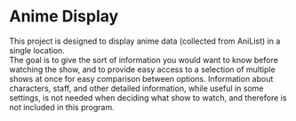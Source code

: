 # Anime Display

This project is designed to display anime data (collected from AniList) in a single location.  
The goal is to give the sort of information you would want to know before watching the show, and to provide easy access to a selection
of multiple shows at once for easy comparison between options. Information about characters, staff, and other detailed information,
while useful in some settings, is not needed when deciding what show to watch, and therefore is not included in this program.
